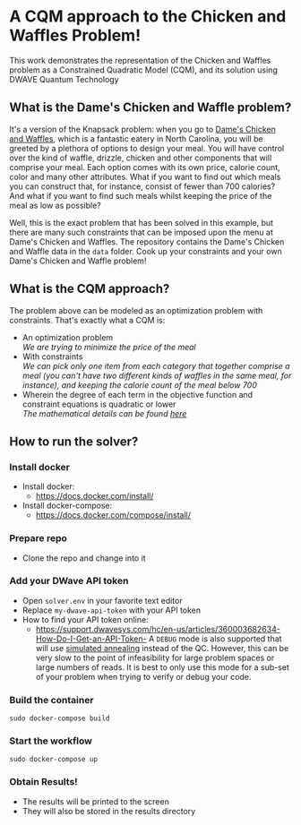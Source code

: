# A CQM approach to the Chicken and Waffles Problem!
This work demonstrates the representation of the Chicken and Waffles problem as a Constrained Quadratic Model (CQM), and its solution using DWAVE Quantum Technology

## What is the Dame's Chicken and Waffle problem?
It's a version of the Knapsack problem: when you go to [Dame's Chicken and Waffles](https://dameschickenwaffles.com/), which is a fantastic eatery in North Carolina, you will be greeted by a plethora of options to design your meal. You will have control over the kind of waffle, drizzle, chicken and other components that will comprise your meal. Each option comes with its own price, calorie count, color and many other attributes. What if you want to find out which meals you can construct that, for instance, consist of fewer than 700 calories? And what if you want to find such meals whilst keeping the price of the meal as low as possible?

Well, this is the exact problem that has been solved in this example, but there are many such constraints that can be imposed upon the menu at Dame's Chicken and Waffles. The repository contains the Dame's Chicken and Waffle data in the `data` folder. Cook up your constraints and your own Dame's Chicken and Waffle problem!

## What is the CQM approach?
The problem above can be modeled as an optimization problem with constraints. That's exactly what a CQM is:
- An optimization problem<br>
*We are trying to minimize the price of the meal*
- With constraints<br>
*We can pick only one item from each category that together comprise a meal (you can't have two different kinds of waffles in the same meal, for instance), and keeping the calorie count of the meal below 700*
- Wherein the degree of each term in the objective function and constraint equations is quadratic or lower<br>
*The mathematical details can be found [here](https://docs.ocean.dwavesys.com/en/stable/concepts/cqm.html)*

## How to run the solver?

### Install docker
- Install docker:
  - https://docs.docker.com/install/
- Install docker-compose:
  - https://docs.docker.com/compose/install/

### Prepare repo
- Clone the repo and change into it

### Add your DWave API token
- Open `solver.env` in your favorite text editor
- Replace `my-dwave-api-token` with your API token
- How to find your API token online:
  - https://support.dwavesys.com/hc/en-us/articles/360003682634-How-Do-I-Get-an-API-Token-
A `DEBUG` mode is also supported that will use [simulated annealing](https://docs.ocean.dwavesys.com/en/stable/overview/cpu.html#using-cpu) instead of the QC.
However, this can be very slow to the point of infeasibility for large problem spaces or large numbers of reads.
It is best to only use this mode for a sub-set of your problem when trying to verify or debug your code.

### Build the container
```
sudo docker-compose build
```

### Start the workflow
```
sudo docker-compose up
```

### Obtain Results!
- The results will be printed to the screen
- They will also be stored in the results directory

